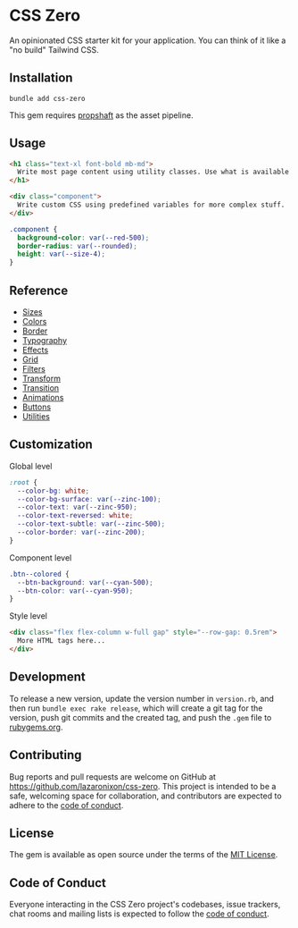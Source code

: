 # CSS Zero

An opinionated CSS starter kit for your application. You can think of it like a "no build" Tailwind CSS.

## Installation

```
bundle add css-zero
```

This gem requires [propshaft](https://github.com/rails/propshaft) as the asset pipeline.

## Usage

```html
<h1 class="text-xl font-bold mb-md">
  Write most page content using utility classes. Use what is available or add more when needed.
</h1>

<div class="component">
  Write custom CSS using predefined variables for more complex stuff.
</div>
```

```css
.component {
  background-color: var(--red-500);
  border-radius: var(--rounded);
  height: var(--size-4);
}
```

## Reference

- [Sizes](app/assets/stylesheets/sizes.css)
- [Colors](app/assets/stylesheets/colors.css)
- [Border](app/assets/stylesheets/borders.css)
- [Typography](app/assets/stylesheets/typography.css)
- [Effects](app/assets/stylesheets/effects.css)
- [Grid](app/assets/stylesheets/grid.css)
- [Filters](app/assets/stylesheets/filters.css)
- [Transform](app/assets/stylesheets/transform.css)
- [Transition](app/assets/stylesheets/transition.css)
- [Animations](app/assets/stylesheets/animations.css)
- [Buttons](app/assets/stylesheets/buttons.css)
- [Utilities](app/assets/stylesheets/zutilities.css)

## Customization

Global level

```css
:root {
  --color-bg: white;
  --color-bg-surface: var(--zinc-100);
  --color-text: var(--zinc-950);
  --color-text-reversed: white;
  --color-text-subtle: var(--zinc-500);
  --color-border: var(--zinc-200);
}
```

Component level

```css
.btn--colored {
  --btn-background: var(--cyan-500);
  --btn-color: var(--cyan-950);
}
```

Style level

```html
<div class="flex flex-column w-full gap" style="--row-gap: 0.5rem">
  More HTML tags here...
</div>
```

## Development

To release a new version, update the version number in `version.rb`, and then run `bundle exec rake release`, which will create a git tag for the version, push git commits and the created tag, and push the `.gem` file to [rubygems.org](https://rubygems.org).

## Contributing

Bug reports and pull requests are welcome on GitHub at https://github.com/lazaronixon/css-zero. This project is intended to be a safe, welcoming space for collaboration, and contributors are expected to adhere to the [code of conduct](https://github.com/lazaronixon/css-zero/blob/master/CODE_OF_CONDUCT.md).

## License

The gem is available as open source under the terms of the [MIT License](https://opensource.org/licenses/MIT).

## Code of Conduct

Everyone interacting in the CSS Zero project's codebases, issue trackers, chat rooms and mailing lists is expected to follow the [code of conduct](https://github.com/lazaronixon/css-zero/blob/master/CODE_OF_CONDUCT.md).
